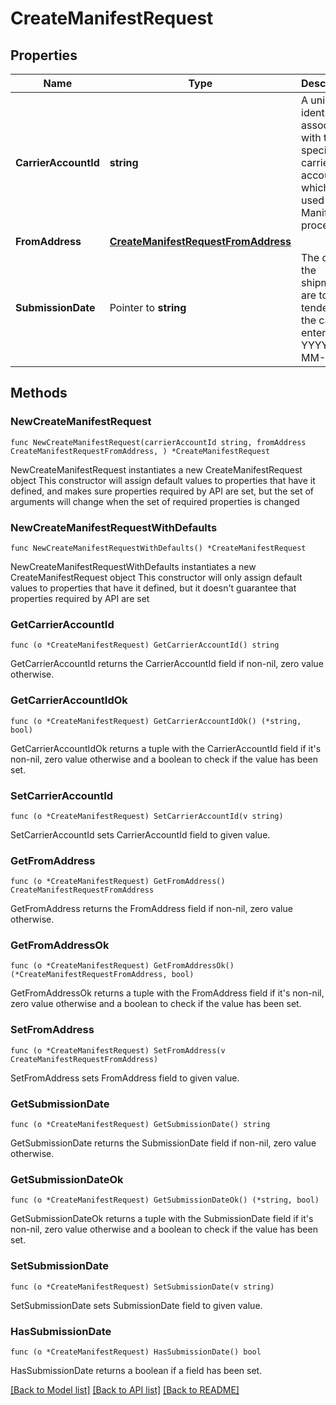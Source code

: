 # CreateManifestRequest

## Properties

Name | Type | Description | Notes
------------ | ------------- | ------------- | -------------
**CarrierAccountId** | **string** | A unique identifier associated with the specific carrier account, which is used in the Manifest process. | 
**FromAddress** | [**CreateManifestRequestFromAddress**](CreateManifestRequestFromAddress.md) |  | 
**SubmissionDate** | Pointer to **string** | The date the shipments are to be tendered to the carrier, entered as YYYY-MM-DD. | [optional] 

## Methods

### NewCreateManifestRequest

`func NewCreateManifestRequest(carrierAccountId string, fromAddress CreateManifestRequestFromAddress, ) *CreateManifestRequest`

NewCreateManifestRequest instantiates a new CreateManifestRequest object
This constructor will assign default values to properties that have it defined,
and makes sure properties required by API are set, but the set of arguments
will change when the set of required properties is changed

### NewCreateManifestRequestWithDefaults

`func NewCreateManifestRequestWithDefaults() *CreateManifestRequest`

NewCreateManifestRequestWithDefaults instantiates a new CreateManifestRequest object
This constructor will only assign default values to properties that have it defined,
but it doesn't guarantee that properties required by API are set

### GetCarrierAccountId

`func (o *CreateManifestRequest) GetCarrierAccountId() string`

GetCarrierAccountId returns the CarrierAccountId field if non-nil, zero value otherwise.

### GetCarrierAccountIdOk

`func (o *CreateManifestRequest) GetCarrierAccountIdOk() (*string, bool)`

GetCarrierAccountIdOk returns a tuple with the CarrierAccountId field if it's non-nil, zero value otherwise
and a boolean to check if the value has been set.

### SetCarrierAccountId

`func (o *CreateManifestRequest) SetCarrierAccountId(v string)`

SetCarrierAccountId sets CarrierAccountId field to given value.


### GetFromAddress

`func (o *CreateManifestRequest) GetFromAddress() CreateManifestRequestFromAddress`

GetFromAddress returns the FromAddress field if non-nil, zero value otherwise.

### GetFromAddressOk

`func (o *CreateManifestRequest) GetFromAddressOk() (*CreateManifestRequestFromAddress, bool)`

GetFromAddressOk returns a tuple with the FromAddress field if it's non-nil, zero value otherwise
and a boolean to check if the value has been set.

### SetFromAddress

`func (o *CreateManifestRequest) SetFromAddress(v CreateManifestRequestFromAddress)`

SetFromAddress sets FromAddress field to given value.


### GetSubmissionDate

`func (o *CreateManifestRequest) GetSubmissionDate() string`

GetSubmissionDate returns the SubmissionDate field if non-nil, zero value otherwise.

### GetSubmissionDateOk

`func (o *CreateManifestRequest) GetSubmissionDateOk() (*string, bool)`

GetSubmissionDateOk returns a tuple with the SubmissionDate field if it's non-nil, zero value otherwise
and a boolean to check if the value has been set.

### SetSubmissionDate

`func (o *CreateManifestRequest) SetSubmissionDate(v string)`

SetSubmissionDate sets SubmissionDate field to given value.

### HasSubmissionDate

`func (o *CreateManifestRequest) HasSubmissionDate() bool`

HasSubmissionDate returns a boolean if a field has been set.


[[Back to Model list]](../README.md#documentation-for-models) [[Back to API list]](../README.md#documentation-for-api-endpoints) [[Back to README]](../README.md)


